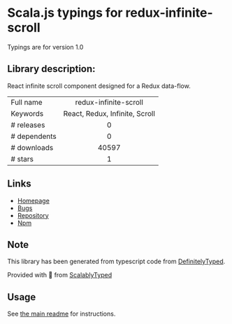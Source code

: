 
# Scala.js typings for redux-infinite-scroll

Typings are for version 1.0

## Library description:
React infinite scroll component designed for a Redux data-flow.

|                    |                 |
| ------------------ | :-------------: |
| Full name          | redux-infinite-scroll |
| Keywords           | React, Redux, Infinite, Scroll |
| # releases         | 0 |
| # dependents       | 0 |
| # downloads        | 40597 |
| # stars            | 1 |

## Links
- [Homepage](https://github.com/RealScout/redux-infinite-scroll#readme)
- [Bugs](https://github.com/RealScout/redux-infinite-scroll/issues)
- [Repository](https://github.com/RealScout/redux-infinite-scroll)
- [Npm](https://www.npmjs.com/package/redux-infinite-scroll)
    


## Note
This library has been generated from typescript code from [DefinitelyTyped](https://definitelytyped.org).

Provided with :purple_heart: from [ScalablyTyped](https://github.com/oyvindberg/ScalablyTyped)

## Usage
See [the main readme](../../readme.md) for instructions.


